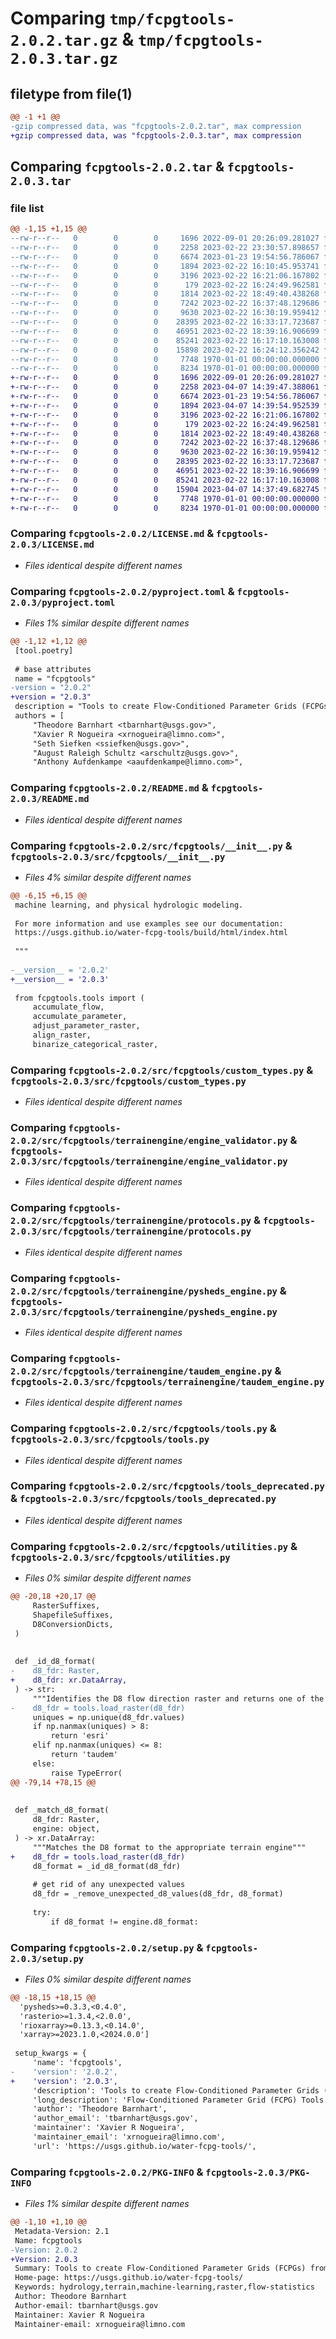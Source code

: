 # Comparing `tmp/fcpgtools-2.0.2.tar.gz` & `tmp/fcpgtools-2.0.3.tar.gz`

## filetype from file(1)

```diff
@@ -1 +1 @@
-gzip compressed data, was "fcpgtools-2.0.2.tar", max compression
+gzip compressed data, was "fcpgtools-2.0.3.tar", max compression
```

## Comparing `fcpgtools-2.0.2.tar` & `fcpgtools-2.0.3.tar`

### file list

```diff
@@ -1,15 +1,15 @@
--rw-r--r--   0        0        0     1696 2022-09-01 20:26:09.281027 fcpgtools-2.0.2/LICENSE.md
--rw-r--r--   0        0        0     2258 2023-02-22 23:30:57.898657 fcpgtools-2.0.2/pyproject.toml
--rw-r--r--   0        0        0     6674 2023-01-23 19:54:56.786067 fcpgtools-2.0.2/README.md
--rw-r--r--   0        0        0     1894 2023-02-22 16:10:45.953741 fcpgtools-2.0.2/src/fcpgtools/__init__.py
--rw-r--r--   0        0        0     3196 2023-02-22 16:21:06.167802 fcpgtools-2.0.2/src/fcpgtools/custom_types.py
--rw-r--r--   0        0        0      179 2023-02-22 16:24:49.962581 fcpgtools-2.0.2/src/fcpgtools/terrainengine/__init__.py
--rw-r--r--   0        0        0     1814 2023-02-22 18:49:40.438268 fcpgtools-2.0.2/src/fcpgtools/terrainengine/engine_validator.py
--rw-r--r--   0        0        0     7242 2023-02-22 16:37:48.129686 fcpgtools-2.0.2/src/fcpgtools/terrainengine/protocols.py
--rw-r--r--   0        0        0     9630 2023-02-22 16:30:19.959412 fcpgtools-2.0.2/src/fcpgtools/terrainengine/pysheds_engine.py
--rw-r--r--   0        0        0    28395 2023-02-22 16:33:17.723687 fcpgtools-2.0.2/src/fcpgtools/terrainengine/taudem_engine.py
--rw-r--r--   0        0        0    46951 2023-02-22 18:39:16.906699 fcpgtools-2.0.2/src/fcpgtools/tools.py
--rw-r--r--   0        0        0    85241 2023-02-22 16:17:10.163008 fcpgtools-2.0.2/src/fcpgtools/tools_deprecated.py
--rw-r--r--   0        0        0    15898 2023-02-22 16:24:12.356242 fcpgtools-2.0.2/src/fcpgtools/utilities.py
--rw-r--r--   0        0        0     7748 1970-01-01 00:00:00.000000 fcpgtools-2.0.2/setup.py
--rw-r--r--   0        0        0     8234 1970-01-01 00:00:00.000000 fcpgtools-2.0.2/PKG-INFO
+-rw-r--r--   0        0        0     1696 2022-09-01 20:26:09.281027 fcpgtools-2.0.3/LICENSE.md
+-rw-r--r--   0        0        0     2258 2023-04-07 14:39:47.388061 fcpgtools-2.0.3/pyproject.toml
+-rw-r--r--   0        0        0     6674 2023-01-23 19:54:56.786067 fcpgtools-2.0.3/README.md
+-rw-r--r--   0        0        0     1894 2023-04-07 14:39:54.952539 fcpgtools-2.0.3/src/fcpgtools/__init__.py
+-rw-r--r--   0        0        0     3196 2023-02-22 16:21:06.167802 fcpgtools-2.0.3/src/fcpgtools/custom_types.py
+-rw-r--r--   0        0        0      179 2023-02-22 16:24:49.962581 fcpgtools-2.0.3/src/fcpgtools/terrainengine/__init__.py
+-rw-r--r--   0        0        0     1814 2023-02-22 18:49:40.438268 fcpgtools-2.0.3/src/fcpgtools/terrainengine/engine_validator.py
+-rw-r--r--   0        0        0     7242 2023-02-22 16:37:48.129686 fcpgtools-2.0.3/src/fcpgtools/terrainengine/protocols.py
+-rw-r--r--   0        0        0     9630 2023-02-22 16:30:19.959412 fcpgtools-2.0.3/src/fcpgtools/terrainengine/pysheds_engine.py
+-rw-r--r--   0        0        0    28395 2023-02-22 16:33:17.723687 fcpgtools-2.0.3/src/fcpgtools/terrainengine/taudem_engine.py
+-rw-r--r--   0        0        0    46951 2023-02-22 18:39:16.906699 fcpgtools-2.0.3/src/fcpgtools/tools.py
+-rw-r--r--   0        0        0    85241 2023-02-22 16:17:10.163008 fcpgtools-2.0.3/src/fcpgtools/tools_deprecated.py
+-rw-r--r--   0        0        0    15904 2023-04-07 14:37:49.682745 fcpgtools-2.0.3/src/fcpgtools/utilities.py
+-rw-r--r--   0        0        0     7748 1970-01-01 00:00:00.000000 fcpgtools-2.0.3/setup.py
+-rw-r--r--   0        0        0     8234 1970-01-01 00:00:00.000000 fcpgtools-2.0.3/PKG-INFO
```

### Comparing `fcpgtools-2.0.2/LICENSE.md` & `fcpgtools-2.0.3/LICENSE.md`

 * *Files identical despite different names*

### Comparing `fcpgtools-2.0.2/pyproject.toml` & `fcpgtools-2.0.3/pyproject.toml`

 * *Files 1% similar despite different names*

```diff
@@ -1,12 +1,12 @@
 [tool.poetry]
 
 # base attributes
 name = "fcpgtools"
-version = "2.0.2"
+version = "2.0.3"
 description = "Tools to create Flow-Conditioned Parameter Grids (FCPGs) from Flow Direction Rasters (FDRs) and arbitrary rasterized parameter data."
 authors = [
     "Theodore Barnhart <tbarnhart@usgs.gov>", 
     "Xavier R Nogueira <xrnogueira@limno.com>", 
     "Seth Siefken <ssiefken@usgs.gov>", 
     "August Raleigh Schultz <arschultz@usgs.gov>", 
     "Anthony Aufdenkampe <aaufdenkampe@limno.com>",
```

### Comparing `fcpgtools-2.0.2/README.md` & `fcpgtools-2.0.3/README.md`

 * *Files identical despite different names*

### Comparing `fcpgtools-2.0.2/src/fcpgtools/__init__.py` & `fcpgtools-2.0.3/src/fcpgtools/__init__.py`

 * *Files 4% similar despite different names*

```diff
@@ -6,15 +6,15 @@
 machine learning, and physical hydrologic modeling.
 
 For more information and use examples see our documentation: 
 https://usgs.github.io/water-fcpg-tools/build/html/index.html
 
 """
 
-__version__ = '2.0.2'
+__version__ = '2.0.3'
 
 from fcpgtools.tools import (
     accumulate_flow,
     accumulate_parameter,
     adjust_parameter_raster,
     align_raster,
     binarize_categorical_raster,
```

### Comparing `fcpgtools-2.0.2/src/fcpgtools/custom_types.py` & `fcpgtools-2.0.3/src/fcpgtools/custom_types.py`

 * *Files identical despite different names*

### Comparing `fcpgtools-2.0.2/src/fcpgtools/terrainengine/engine_validator.py` & `fcpgtools-2.0.3/src/fcpgtools/terrainengine/engine_validator.py`

 * *Files identical despite different names*

### Comparing `fcpgtools-2.0.2/src/fcpgtools/terrainengine/protocols.py` & `fcpgtools-2.0.3/src/fcpgtools/terrainengine/protocols.py`

 * *Files identical despite different names*

### Comparing `fcpgtools-2.0.2/src/fcpgtools/terrainengine/pysheds_engine.py` & `fcpgtools-2.0.3/src/fcpgtools/terrainengine/pysheds_engine.py`

 * *Files identical despite different names*

### Comparing `fcpgtools-2.0.2/src/fcpgtools/terrainengine/taudem_engine.py` & `fcpgtools-2.0.3/src/fcpgtools/terrainengine/taudem_engine.py`

 * *Files identical despite different names*

### Comparing `fcpgtools-2.0.2/src/fcpgtools/tools.py` & `fcpgtools-2.0.3/src/fcpgtools/tools.py`

 * *Files identical despite different names*

### Comparing `fcpgtools-2.0.2/src/fcpgtools/tools_deprecated.py` & `fcpgtools-2.0.3/src/fcpgtools/tools_deprecated.py`

 * *Files identical despite different names*

### Comparing `fcpgtools-2.0.2/src/fcpgtools/utilities.py` & `fcpgtools-2.0.3/src/fcpgtools/utilities.py`

 * *Files 0% similar despite different names*

```diff
@@ -20,18 +20,17 @@
     RasterSuffixes,
     ShapefileSuffixes,
     D8ConversionDicts,
 )
 
 
 def _id_d8_format(
-    d8_fdr: Raster,
+    d8_fdr: xr.DataArray,
 ) -> str:
     """Identifies the D8 flow direction raster and returns one of the string keys in custom_types.D8ConversionDicts (i.e. 'taudem' or 'esri')"""
-    d8_fdr = tools.load_raster(d8_fdr)
     uniques = np.unique(d8_fdr.values)
     if np.nanmax(uniques) > 8:
         return 'esri'
     elif np.nanmax(uniques) <= 8:
         return 'taudem'
     else:
         raise TypeError(
@@ -79,14 +78,15 @@
 
 
 def _match_d8_format(
     d8_fdr: Raster,
     engine: object,
 ) -> xr.DataArray:
     """Matches the D8 format to the appropriate terrain engine"""
+    d8_fdr = tools.load_raster(d8_fdr)
     d8_format = _id_d8_format(d8_fdr)
 
     # get rid of any unexpected values
     d8_fdr = _remove_unexpected_d8_values(d8_fdr, d8_format)
 
     try:
         if d8_format != engine.d8_format:
```

### Comparing `fcpgtools-2.0.2/setup.py` & `fcpgtools-2.0.3/setup.py`

 * *Files 0% similar despite different names*

```diff
@@ -18,15 +18,15 @@
  'pysheds>=0.3.3,<0.4.0',
  'rasterio>=1.3.4,<2.0.0',
  'rioxarray>=0.13.3,<0.14.0',
  'xarray>=2023.1.0,<2024.0.0']
 
 setup_kwargs = {
     'name': 'fcpgtools',
-    'version': '2.0.2',
+    'version': '2.0.3',
     'description': 'Tools to create Flow-Conditioned Parameter Grids (FCPGs) from Flow Direction Rasters (FDRs) and arbitrary rasterized parameter data.',
     'long_description': 'Flow-Conditioned Parameter Grid (FCPG) Tools Documentation\n===============================================================\n\n\n**For detailed documentation please reference our [ReadTheDocs site](https://usgs.github.io/water-fcpg-tools/build/html/index.html)!** \n\nPlease log any issues or feature requests using [this form](https://code.usgs.gov/StreamStats/data-preparation/cpg/FCPGtools/-/issues/new?issuable_template=bug).\n\n# Getting Started\n## Installation\n`FCPGtools` can be installed from [`PyPI`](https://pypi.org/project/fcpgtools/) into a virtual environment containing [`GDAL`](https://anaconda.org/conda-forge/gdal), and for full functionality, [`TauDEM`](https://anaconda.org/conda-forge/taudem) as well.\n\n**We strongly encourage the following installation workflow:**\n\n1. Install the Anaconda Python Distribution or Miniconda\n    * [Anaconda Individual Edition](https://www.anaconda.com/products/distribution) - includes `conda`, a complete Python (and R) data science stack, and the helpful Anaconda Navigator GUI.\n    * A lighter-weight alternative is to [install Miniconda](https://docs.conda.io/en/latest/miniconda.html).\n2. Use the `conda` command line to clone our lightweight `fcpgtools_base` virtual environment that contains non-Python dependencies from the [`environment.yml`](https://code.usgs.gov/StreamStats/data-preparation/cpg/FCPGtools/-/blob/master/environment.yml) file available in our repo. Either clone the repo, or just download the .yml file locally, and run the following commands:\n\n    ```\n    conda env create -f {PATH}/environment.yml\n    ```\n    * **Note:** We also provide a more robust [`environment_dev.yml`](https://code.usgs.gov/StreamStats/data-preparation/cpg/FCPGtools/-/blob/master/environment_dev.yml) virtual environment for developers containing all libraries relevant to making contributions as well as running our [example notebooks](https://code.usgs.gov/StreamStats/data-preparation/cpg/FCPGtools/-/blob/master/examples).\n3. Activate the `fcpgtools_base` environment, and pip install `fcpgtools`.\n    ```\n    pip install fcpgtools\n    ```\n4. (optional) pip install optional libraries required to run our demo notebook ([`examples/v2_fcpgtools_demo.ipynb`](https://code.usgs.gov/StreamStats/data-preparation/cpg/FCPGtools/-/blob/master/examples/v2_fcpgtools_demo.ipynb)), and to leverage in-line function completion/type-hints.\n    ```\n    pip install jupyterlab\n    pip install ipympl\n    pip install python-lsp-server\n    pip install jupyterlab-lsp\n    pip install pydaymet\n    ```\n\n\n\n## Using FCPGtools\nVersion 2.0 of `FCPGtools` has a "flat" architecture, meaning all functions can be accessed by importing the main `fcpgtools` module as shown in a simple example below:\n\n```python\n# creating an flow accumulation raster from a Flow Direction Raster (FDR)\nimport fcpgtools\n\npath_to_fdr = r\'YOUR/PATH/HERE/fdr.tif\'\n\nflow_accumulation_grid = fcpgtools.accumulate_flow(\n    d8_fdr=path_to_fdr,\n) -> xarray.DataArray\n```\n\nPlease refer to our documentation\'s [Cookbook](https://usgs.github.io/water-fcpg-tools/cookbook.html) page for more intricate examples of usage.\n\n# Citation\n* **Version 2.0** was released in January, 2023.\n    * Barnhart, T.B., Nogueira, X.R., Siefken, S.A., Schultz, A.R., Aufenkampe, A., Tomasula, P., 2023, Flow-Conditioned Parameter Grid Tools Version 2.0.\n* **Version 1.1** was released in September, 2022.\n* **Version 1.0** (IP-112996) was approved on September 3, 2020.\n    * Barnhart, T.B., Sando, R., Siefken, S.A., McCarthy, P.M., and Rea, A.H., 2020, Flow-Conditioned Parameter Grid Tools: U.S. Geological Survey Software Release, DOI: https://doi.org/10.5066/P9W8UZ47.\n\n# Migrating from Version 1.0\nVersion 2.0 of `FCPGtools` is a ground-up refactor and rebuild of Version 1.0. Backwards compatibility is broken, and many work-flows have been significantly streamlined. We strongly suggest that any users accustomed to Version 1.0 reference our [updated documentation site](https://usgs.github.io/water-fcpg-tools/index.html).\n\n**A non-exhaustive list of key updates is below:**\n* All functions output an in-memory [`xarray.DataArray`](https://docs.xarray.dev/en/stable/generated/xarray.DataArray.html#xarray.DataArray) object, allowing for functions to be strung together into performance oriented pipelines.\n    * [`xarray.DataArray`](https://docs.xarray.dev/en/stable/generated/xarray.DataArray.html#xarray.DataArray) objects have a variety of powerful features and optimizations. For more information please reference the library\'s [documentation](https://docs.xarray.dev/en/stable/getting-started-guide/why-xarray.html).\n    * Rasters can still be saved to a local GeoTIFF file by providing a valid `.tif` path to `param:out_path`.\n* All functions can now accept either local string paths, local [`pathlib.Path`](https://docs.python.org/3/library/pathlib.html) objects, or in-memory [`xarray.DataArray`](https://docs.xarray.dev/en/stable/generated/xarray.DataArray.html#xarray.DataArray) objects.\n* Multi-band parameter grids are now supported!\n    * Example: Passing a 12-month precipitation raster (where each month is a raster band) into [`fcpgtools.accumulate_parameter()`](https://usgs.github.io/water-fcpg-tools/functions.html#fcpgtools.tools.accumulate_parameter) will output a 12-band [`xarray.DataArray`](https://docs.xarray.dev/en/stable/generated/xarray.DataArray.html#xarray.DataArray) object.\n* Flow Direction Raster format conversion (i.e. ESRI -> TauDEM) is now automated behind-the-scenes.\n* Support for multiple "terrain engines" gives users optionality and increases dependency deprecation resiliancy. \n    * Where necessary users can set `param:engine` to [`taudem`](https://hydrology.usu.edu/taudem/taudem5/) (default) or [`pysheds`](https://github.com/mdbartos/pysheds).\n    * Note that the `pysheds` terrain engine is signifcantly more performant, however it currently only supports [`accumulate_flow()`](https://usgs.github.io/water-fcpg-tools/functions.html#fcpgtools.tools.accumulate_flow) and [`accumulate_parameter()`](https://usgs.github.io/water-fcpg-tools/functions.html#fcpgtools.tools.accumulate_parameter).\n\n**Please reference our markdown [`refactored_names`](examples/refactored_names.md) document for a complete mapping of Version 1.1 to Version 2.0 function names.**\n\n\n## Disclaimers\nAny use of trade, firm, or product names is for descriptive purposes only and does not imply endorsement by the U.S. Government.\n\nPlease see [DISCLAIMER.md](DISCLAIMER.md) in the project repository.\n\n## License\nPlease see [LICENSE.md](LICENSE.md) in the project repository.\n',
     'author': 'Theodore Barnhart',
     'author_email': 'tbarnhart@usgs.gov',
     'maintainer': 'Xavier R Nogueira',
     'maintainer_email': 'xrnogueira@limno.com',
     'url': 'https://usgs.github.io/water-fcpg-tools/',
```

### Comparing `fcpgtools-2.0.2/PKG-INFO` & `fcpgtools-2.0.3/PKG-INFO`

 * *Files 1% similar despite different names*

```diff
@@ -1,10 +1,10 @@
 Metadata-Version: 2.1
 Name: fcpgtools
-Version: 2.0.2
+Version: 2.0.3
 Summary: Tools to create Flow-Conditioned Parameter Grids (FCPGs) from Flow Direction Rasters (FDRs) and arbitrary rasterized parameter data.
 Home-page: https://usgs.github.io/water-fcpg-tools/
 Keywords: hydrology,terrain,machine-learning,raster,flow-statistics
 Author: Theodore Barnhart
 Author-email: tbarnhart@usgs.gov
 Maintainer: Xavier R Nogueira
 Maintainer-email: xrnogueira@limno.com
```

